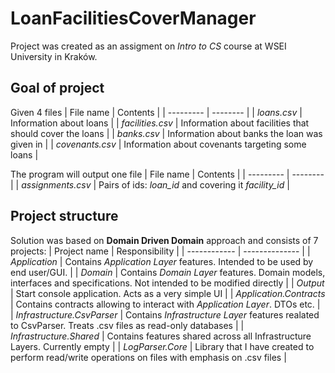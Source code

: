 # LoanFacilitiesCoverManager

Project was created as an assigment on _Intro to CS_ course at WSEI University in Kraków.


## Goal of project

Given 4 files
| File name | Contents |
| --------- | -------- |
| _loans.csv_ | Information about loans |
| _facilities.csv_ | Information about facilities that should cover the loans |
| _banks.csv_ | Information about banks the loan was given in |
| _covenants.csv_ | Information about covenants targeting some loans |

The program will output one file
| File name | Contents |
| --------- | -------- |
| _assignments.csv_ | Pairs of ids: _loan\_id_ and covering it _facility\_id_ |


## Project structure

Solution was based on **Domain Driven Domain** approach and consists of 7 projects:
| Project name | Responsibility |
| ------------ | -------------- |
| _Application_ | Contains _Application Layer_ features.  Intended to be used by end user/GUI. |
| _Domain_ | Contains _Domain Layer_ features. Domain models, interfaces and specifications. Not intended to be modified directly |
| _Output_ | Start console application. Acts as a very simple UI |
| _Application.Contracts_ | Contains contracts allowing to interact with _Application Layer_. DTOs etc. |
| _Infrastructure.CsvParser_ | Contains _Infrastructure Layer_ features realated to CsvParser. Treats .csv files as read-only databases |
| _Infrastructure.Shared_ | Contains features shared across all Infrastructure Layers. Currently empty |
| _LogParser.Core_ | Library that I have created to perform read/write operations on files with emphasis on .csv files |
